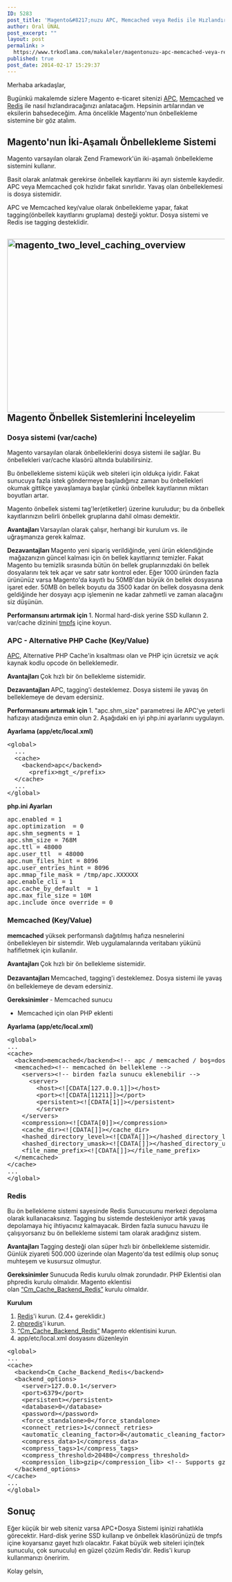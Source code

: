 ```yaml
---
ID: 5283
post_title: 'Magento&#8217;nuzu APC, Memcached veya Redis ile Hızlandırın'
author: Oral ÜNAL
post_excerpt: ""
layout: post
permalink: >
  https://www.trkodlama.com/makaleler/magentonuzu-apc-memcached-veya-redis-ile-hizlandirin-5283.html
published: true
post_date: 2014-02-17 15:29:37
---
```

Merhaba arkadaşlar,

Bugünkü makalemde sizlere Magento e-ticaret sitenizi <a href="http://pecl.php.net/package/APC" target="_blank">APC</a>, <a href="http://memcached.org/" target="_blank">Memcached</a> ve <a href="http://redis.io/" target="_blank">Redis</a> ile nasıl hızlandıracağınızı anlatacağım. Hepsinin artılarından ve eksilerin bahsedeceğim. Ama öncelikle Magento'nun önbellekleme sistemine bir göz atalım.
<h2>Magento'nun İki-Aşamalı Önbellekleme Sistemi</h2>
Magento varsayılan olarak Zend Framework'ün iki-aşamalı önbellekleme sistemini kullanır.

Basit olarak anlatmak gerekirse önbellek kayıtlarını iki ayrı sistemle kaydedir. APC veya Memcached çok hızlıdır fakat sınırlıdır. Yavaş olan önbelleklemesi is dosya sistemidir.

APC ve Memcached key/value olarak önbellekleme yapar, fakat tagging(önbellek kayıtlarını gruplama) desteği yoktur. Dosya sistemi ve Redis ise tagging desteklidir.
<h2><a href="http://www.trkodlama.com/wp-content/uploads/2014/02/magento_two_level_caching_overview.png"><img class="aligncenter wp-image-5284" src="http://www.trkodlama.com/wp-content/uploads/2014/02/magento_two_level_caching_overview.png" alt="magento_two_level_caching_overview" width="567" height="401" /></a>Magento Önbellek Sistemlerini İnceleyelim</h2>
<h3>Dosya sistemi (var/cache)</h3>
Magento varsayılan olarak önbelleklerini dosya sistemi ile sağlar. Bu önbellekleri var/cache klasörü altında bulabilirsiniz.

Bu önbellekleme sistemi küçük web siteleri için oldukça iyidir. Fakat sunucuya fazla istek göndermeye başladığınız zaman bu önbellekleri okumak gittikçe yavaşlamaya başlar çünkü önbellek kayıtlarının miktarı boyutları artar.

Magento önbellek sistemi tag'ler(etiketler) üzerine kuruludur; bu da önbellek kayıtlarınızın belirli önbellek gruplarına dahil olması demektir.

<strong>Avantajları
</strong>Varsayılan olarak çalışır, herhangi bir kurulum vs. ile uğraşmanıza gerek kalmaz.

<strong>Dezavantajları
</strong>Magento yeni sipariş verildiğinde, yeni ürün eklendiğinde  mağazanızın güncel kalması için ön bellek kayıtlarınız temizler. Fakat Magento bu temizlik sırasında bütün ön bellek gruplarınızdaki ön bellek dosyalarını tek tek açar ve satır satır kontrol eder. Eğer 1000 üründen fazla ürününüz varsa Magento'da kayıtlı bu 50MB'dan büyük ön bellek dosyasına işaret eder. 50MB ön bellek boyutu da 3500 kadar ön bellek dosyasına denk geldiğinde her dosyayı açıp işlemenin ne kadar zahmetli ve zaman alacağını siz düşünün.

<strong>Performansını artırmak için
</strong>1. Normal hard-disk yerine SSD kullanın
2. var/cache dizinini <a href="http://en.wikipedia.org/wiki/Tmpfs" target="_blank">tmpfs</a> içine koyun.
<h3>APC - Alternative PHP Cache (Key/Value)</h3>
<a href="http://pecl.php.net/package/APC" target="_blank">APC</a>, Alternative PHP Cache'in kısaltması olan ve PHP için ücretsiz ve açık kaynak kodlu opcode ön belleklemedir.

<strong>Avantajları
</strong>Çok hızlı bir ön bellekleme sistemidir.

<strong>Dezavantajları
</strong>APC, tagging'i desteklemez. Dosya sistemi ile yavaş ön belleklemeye de devam edersiniz.

<strong>Performansını artırmak için
</strong>1. "apc.shm_size" parametresi ile APC'ye yeterli hafızayı atadığınıza emin olun
2. Aşağıdaki en iyi php.ini ayarlarını uygulayın.

<b>Ayarlama (app/etc/local.xml)</b>
<pre class="prettyprint lang-xml" data-start-line="1" data-visibility="visible" data-highlight="" data-caption="">&lt;global&gt;
  ...
  &lt;cache&gt;
    &lt;backend&gt;apc&lt;/backend&gt;
      &lt;prefix&gt;mgt_&lt;/prefix&gt;
  &lt;/cache&gt;
  ...
&lt;/global&gt;</pre>
<b>php.ini Ayarları</b>
<pre class="prettyprint lang-text" data-start-line="1" data-visibility="visible" data-highlight="" data-caption="">apc.enabled = 1
apc.optimization  = 0
apc.shm_segments = 1
apc.shm_size = 768M
apc.ttl = 48000
apc.user_ttl  = 48000
apc.num_files_hint = 8096
apc.user_entries_hint = 8096
apc.mmap_file_mask = /tmp/apc.XXXXXX
apc.enable_cli = 1
apc.cache_by_default  = 1
apc.max_file_size = 10M
apc.include_once_override = 0</pre>
<h3>Memcached (Key/Value)</h3>
<strong>memcached</strong> yüksek performanslı dağıtılmış hafıza nesnelerini önbellekleyen bir sistemdir. Web uygulamalarında veritabanı yükünü hafifletmek için kullanılır.

<strong>Avantajları
</strong>Çok hızlı bir ön bellekleme sistemidir.

<strong style="line-height: 1.5em;">Dezavantajları
</strong>Memcached, tagging'i desteklemez. Dosya sistemi ile yavaş ön belleklemeye de devam edersiniz.

<strong>Gereksinimler
</strong>- Memcached sunucu
- Memcached için olan PHP eklenti

<strong>Ayarlama (app/etc/local.xml)</strong>
<pre class="prettyprint lang-xml" data-start-line="1" data-visibility="visible" data-highlight="" data-caption="">&lt;global&gt;
...
&lt;cache&gt;
  &lt;backend&gt;memcached&lt;/backend&gt;&lt;!-- apc / memcached / boş=dosya --&gt;
  &lt;memcached&gt;&lt;!-- memcached ön bellekleme --&gt;
    &lt;servers&gt;&lt;!-- birden fazla sunucu eklenebilir --&gt;
      &lt;server&gt;
        &lt;host&gt;&lt;![CDATA[127.0.0.1]]&gt;&lt;/host&gt;
        &lt;port&gt;&lt;![CDATA[11211]]&gt;&lt;/port&gt;
        &lt;persistent&gt;&lt;![CDATA[1]]&gt;&lt;/persistent&gt;
        &lt;/server&gt;
    &lt;/servers&gt;
    &lt;compression&gt;&lt;![CDATA[0]]&gt;&lt;/compression&gt;
    &lt;cache_dir&gt;&lt;![CDATA[]]&gt;&lt;/cache_dir&gt;
    &lt;hashed_directory_level&gt;&lt;![CDATA[]]&gt;&lt;/hashed_directory_level&gt;
    &lt;hashed_directory_umask&gt;&lt;![CDATA[]]&gt;&lt;/hashed_directory_umask&gt;
    &lt;file_name_prefix&gt;&lt;![CDATA[]]&gt;&lt;/file_name_prefix&gt;
  &lt;/memcached&gt;
&lt;/cache&gt;
...
&lt;/global&gt;</pre>
<h3>Redis</h3>
Bu ön bellekleme sistemi sayesinde Redis Sunucusunu merkezi depolama olarak kullanacaksınız. Tagging bu sistemde destekleniyor artık yavaş depolamaya hiç ihtiyacınız kalmayacak. Birden fazla sunucu havuzu ile çalışıyorsanız bu ön bellekleme sistemi tam olarak aradığınız sistem.

<strong>Avantajları
</strong>Tagging desteği olan süper hızlı bir önbellekleme sistemidir.
Günlük ziyareti 500.000 üzerinde olan Magento'da test edilmiş olup sonuç muhteşem ve kusursuz olmuştur.

<b>Gereksinimler
</b>Sunucuda Redis kurulu olmak zorundadır.
PHP Eklentisi olan phpredis kurulu olmalıdır.
Magento eklentisi olan <a href="https://github.com/colinmollenhour/Cm_Cache_Backend_Redis" target="_blank">“Cm_Cache_Backend_Redis”</a> kurulu olmaldır.

<strong>Kurulum</strong>
<ol>
 	<li><a href="http://redis.io/download" target="_blank">Redis</a>'i kurun. (2.4+ gereklidir.)</li>
 	<li><a href="https://github.com/nicolasff/phpredis" target="_blank">phpredis</a>'i kurun.</li>
 	<li><a href="https://github.com/colinmollenhour/Cm_Cache_Backend_Redis" target="_blank">“Cm_Cache_Backend_Redis”</a> Magento eklentisini kurun.</li>
 	<li>app/etc/local.xml dosyasını düzenleyin</li>
</ol>
<pre class="prettyprint lang-xml" data-start-line="1" data-visibility="visible" data-highlight="" data-caption="">&lt;global&gt;
...
&lt;cache&gt;
  &lt;backend&gt;Cm_Cache_Backend_Redis&lt;/backend&gt;
  &lt;backend_options&gt;
    &lt;server&gt;127.0.0.1&lt;/server&gt;
    &lt;port&gt;6379&lt;/port&gt;
    &lt;persistent&gt;&lt;/persistent&gt;
    &lt;database&gt;0&lt;/database&gt;
    &lt;password&gt;&lt;/password&gt;
    &lt;force_standalone&gt;0&lt;/force_standalone&gt;
    &lt;connect_retries&gt;1&lt;/connect_retries&gt;
    &lt;automatic_cleaning_factor&gt;0&lt;/automatic_cleaning_factor&gt;
    &lt;compress_data&gt;1&lt;/compress_data&gt;
    &lt;compress_tags&gt;1&lt;/compress_tags&gt;
    &lt;compress_threshold&gt;20480&lt;/compress_threshold&gt;
    &lt;compression_lib&gt;gzip&lt;/compression_lib&gt; &lt;!-- Supports gzip, lzf and snappy --&gt;
  &lt;/backend_options&gt;
&lt;/cache&gt;
...
&lt;/global&gt;</pre>
<h2>Sonuç</h2>
Eğer küçük bir web siteniz varsa APC+Dosya Sistemi işinizi rahatlıkla görecektir. Hard-disk yerine SSD kullanıp ve önbellek klasörünüzü de tmpfs içine koyarsanız gayet hızlı olacaktır. Fakat büyük web siteleri için(tek sunuculu, çok sunuculu) en güzel çözüm Redis'dir. Redis'i kurup kullanmanızı öneririm.

Kolay gelsin,